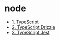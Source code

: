 # node

- [1. TypeScript](docs/1.TypeScript.md)
- [2. TypeScript Drizzle](docs/2.ts.drizzle.md)
- [3. TypeScript Jest](docs/3.ts.jest.md)
